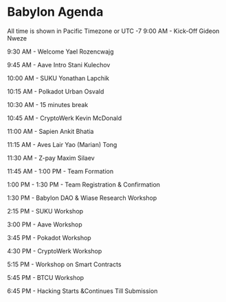 # Babylon Agenda

All time is shown in Pacific Timezone or UTC -7
9:00 AM - Kick-Off Gideon Nweze

9:30 AM - Welcome Yael Rozencwajg

9:45 AM - Aave Intro Stani Kulechov

10:00 AM - SUKU Yonathan Lapchik

10:15 AM - Polkadot Urban Osvald

10:30 AM - 15 minutes break

10:45 AM - CryptoWerk Kevin McDonald

11:00 AM - Sapien Ankit Bhatia

11:15 AM - Aves Lair Yao (Marian) Tong

11:30 AM - Z-pay Maxim Silaev



11:45 AM - 1:00 PM - Team Formation

1:00 PM - 1:30 PM - Team Registration & Confirmation



1:30 PM - Babylon DAO & Wiase Research Workshop

2:15 PM - SUKU Workshop

3:00 PM - Aave Workshop

3:45 PM - Pokadot Workshop

4:30 PM - CryptoWerk Workshop

5:15 PM - Workshop on Smart Contracts

5:45 PM - BTCU Workshop



6:45 PM - Hacking Starts &Continues Till Submission
